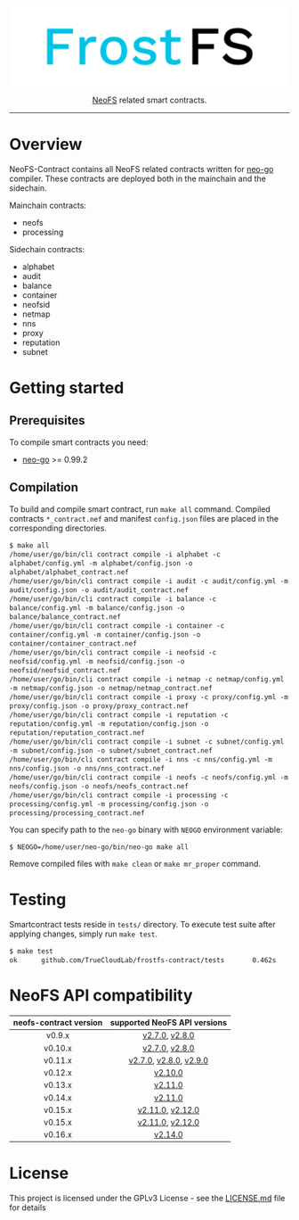 <p align="center">
<img src="./.github/logo.svg" width="500px" alt="NeoFS">
</p>
<p align="center">
  <a href="https://fs.neo.org">NeoFS</a> related smart contracts.
</p>

---

# Overview

NeoFS-Contract contains all NeoFS related contracts written for
[neo-go](https://github.com/nspcc-dev/neo-go) compiler. These contracts
are deployed both in the mainchain and the sidechain.

Mainchain contracts:

- neofs
- processing

Sidechain contracts:

- alphabet
- audit
- balance
- container
- neofsid
- netmap
- nns
- proxy
- reputation
- subnet

# Getting started 

## Prerequisites

To compile smart contracts you need:

-   [neo-go](https://github.com/nspcc-dev/neo-go) >= 0.99.2

## Compilation

To build and compile smart contract, run `make all` command. Compiled contracts
`*_contract.nef` and manifest `config.json` files are placed in the 
corresponding directories. 

```
$ make all
/home/user/go/bin/cli contract compile -i alphabet -c alphabet/config.yml -m alphabet/config.json -o alphabet/alphabet_contract.nef
/home/user/go/bin/cli contract compile -i audit -c audit/config.yml -m audit/config.json -o audit/audit_contract.nef
/home/user/go/bin/cli contract compile -i balance -c balance/config.yml -m balance/config.json -o balance/balance_contract.nef
/home/user/go/bin/cli contract compile -i container -c container/config.yml -m container/config.json -o container/container_contract.nef
/home/user/go/bin/cli contract compile -i neofsid -c neofsid/config.yml -m neofsid/config.json -o neofsid/neofsid_contract.nef
/home/user/go/bin/cli contract compile -i netmap -c netmap/config.yml -m netmap/config.json -o netmap/netmap_contract.nef
/home/user/go/bin/cli contract compile -i proxy -c proxy/config.yml -m proxy/config.json -o proxy/proxy_contract.nef
/home/user/go/bin/cli contract compile -i reputation -c reputation/config.yml -m reputation/config.json -o reputation/reputation_contract.nef
/home/user/go/bin/cli contract compile -i subnet -c subnet/config.yml -m subnet/config.json -o subnet/subnet_contract.nef
/home/user/go/bin/cli contract compile -i nns -c nns/config.yml -m nns/config.json -o nns/nns_contract.nef
/home/user/go/bin/cli contract compile -i neofs -c neofs/config.yml -m neofs/config.json -o neofs/neofs_contract.nef
/home/user/go/bin/cli contract compile -i processing -c processing/config.yml -m processing/config.json -o processing/processing_contract.nef
```

You can specify path to the `neo-go` binary with `NEOGO` environment variable:

```
$ NEOGO=/home/user/neo-go/bin/neo-go make all
```

Remove compiled files with `make clean` or `make mr_proper` command.

# Testing
Smartcontract tests reside in `tests/` directory. To execute test suite
after applying changes, simply run `make test`.
```
$ make test
ok      github.com/TrueCloudLab/frostfs-contract/tests       0.462s
```

# NeoFS API compatibility

| neofs-contract version |                                                                                           supported NeoFS API versions                                                                                           |
|:----------------------:|:----------------------------------------------------------------------------------------------------------------------------------------------------------------------------------------------------------------:|
|         v0.9.x         |                                    [v2.7.0](https://github.com/nspcc-dev/neofs-api/releases/tag/v2.7.0), [v2.8.0](https://github.com/nspcc-dev/neofs-api/releases/tag/v2.8.0)                                    |
|        v0.10.x         |                                    [v2.7.0](https://github.com/nspcc-dev/neofs-api/releases/tag/v2.7.0), [v2.8.0](https://github.com/nspcc-dev/neofs-api/releases/tag/v2.8.0)                                    |
|        v0.11.x         | [v2.7.0](https://github.com/nspcc-dev/neofs-api/releases/tag/v2.7.0), [v2.8.0](https://github.com/nspcc-dev/neofs-api/releases/tag/v2.8.0), [v2.9.0](https://github.com/nspcc-dev/neofs-api/releases/tag/v2.9.0) |
|        v0.12.x         |                                                                      [v2.10.0](https://github.com/nspcc-dev/neofs-api/releases/tag/v2.10.0)                                                                      |
|        v0.13.x         |                                                                      [v2.11.0](https://github.com/nspcc-dev/neofs-api/releases/tag/v2.11.0)                                                                      |
|        v0.14.x         |                                                                      [v2.11.0](https://github.com/nspcc-dev/neofs-api/releases/tag/v2.11.0)                                                                      |
|        v0.15.x         |                                  [v2.11.0](https://github.com/nspcc-dev/neofs-api/releases/tag/v2.11.0), [v2.12.0](https://github.com/nspcc-dev/neofs-api/releases/tag/v2.12.0)                                  |
|        v0.15.x         |                                  [v2.11.0](https://github.com/nspcc-dev/neofs-api/releases/tag/v2.11.0), [v2.12.0](https://github.com/nspcc-dev/neofs-api/releases/tag/v2.12.0)                                  |
|        v0.16.x         |                                                                      [v2.14.0](https://github.com/nspcc-dev/neofs-api/releases/tag/v2.14.0)                                                                      |


# License

This project is licensed under the GPLv3 License - see the 
[LICENSE.md](LICENSE.md) file for details
